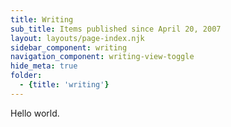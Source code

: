 ```yaml
---
title: Writing
sub_title: Items published since April 20, 2007
layout: layouts/page-index.njk
sidebar_component: writing
navigation_component: writing-view-toggle
hide_meta: true
folder:
  - {title: 'writing'}
---
```


Hello world.
